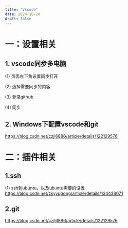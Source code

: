 ```yaml
---
title: "Vscode"
date: 2024-10-24
draft: false
---
```

# 一：设置相关 

## 1. vscode同步多电脑

(1) 页面左下角设置同步打开

(2) 选择需要同步的内容

(3) 登录github

(4) 同步

## 2. Windows下配置vscode和git

https://blog.csdn.net/czjl6886/article/details/122129576

# 二：插件相关 #

## 1.ssh

(1) ssh到ubuntu，以及ubuntu需要的设置
https://blog.csdn.net/zsyyugong/article/details/134438071

## 2.git

https://blog.csdn.net/czjl6886/article/details/122129576